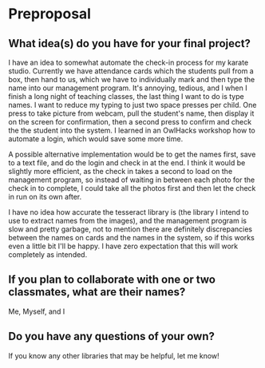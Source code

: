 # Preproposal

## What idea(s) do you have for your final project?

I have an idea to somewhat automate the check-in process for my karate studio.
Currently we have attendance cards which the students pull from a box, then hand to us, which we have to individually mark and then type the name into our management program. It's annoying, tedious, and I when I finish a long night of teaching classes, the last thing I want to do is type names. I want to reduce my typing to just two space presses per child. One press to take picture from webcam, pull the student's name, then display it on the screen for confirmation, then a second press to confirm and check the the student into the system. 
I learned in an OwlHacks workshop how to automate a login, which would save some more time.

A possible alternative implementation would be to get the names first, save to a text file, and do the login and check in at the end. I think it would be slightly more efficient, as the check in takes a second to load on the management program, so instead of waiting in between each photo for the check in to complete, I could take all the photos first and then let the check in run on its own after.

I have no idea how accurate the tesseract library is (the library I intend to use to extract names from the images), and the management program is slow and pretty garbage, not to mention there are definitely discrepancies between the names on cards and the names in the system, so if this works even a little bit I'll be happy. I have zero expectation that this will work completely as intended.


## If you plan to collaborate with one or two classmates, what are their names?

Me, Myself, and I

## Do you have any questions of your own?

If you know any other libraries that may be helpful, let me know!
